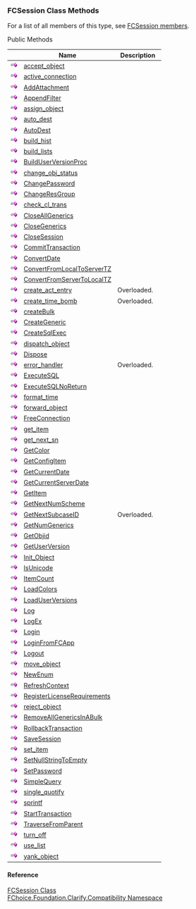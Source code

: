 ﻿### FCSession Class Methods

For a list of all members of this type, see [FCSession members](FChoice.Foundation.Clarify.Compatibility~FChoice.Foundation.Clarify.Compatibility.FCSession_members.md).

Public Methods

|   | Name | Description |
| --- | --- | --- |
| ![Public Method](dotnetimages/publicMethod.png) | [accept_object](FChoice.Foundation.Clarify.Compatibility~FChoice.Foundation.Clarify.Compatibility.FCSession~accept_object.md) |   |
| ![Public Method](dotnetimages/publicMethod.png) | [active_connection](FChoice.Foundation.Clarify.Compatibility~FChoice.Foundation.Clarify.Compatibility.FCSession~active_connection.md) |   |
| ![Public Method](dotnetimages/publicMethod.png) | [AddAttachment](FChoice.Foundation.Clarify.Compatibility~FChoice.Foundation.Clarify.Compatibility.FCSession~AddAttachment.md) |   |
| ![Public Method](dotnetimages/publicMethod.png) | [AppendFilter](FChoice.Foundation.Clarify.Compatibility~FChoice.Foundation.Clarify.Compatibility.FCSession~AppendFilter.md) |   |
| ![Public Method](dotnetimages/publicMethod.png) | [assign_object](FChoice.Foundation.Clarify.Compatibility~FChoice.Foundation.Clarify.Compatibility.FCSession~assign_object.md) |   |
| ![Public Method](dotnetimages/publicMethod.png) | [auto_dest](FChoice.Foundation.Clarify.Compatibility~FChoice.Foundation.Clarify.Compatibility.FCSession~auto_dest.md) |   |
| ![Public Method](dotnetimages/publicMethod.png) | [AutoDest](FChoice.Foundation.Clarify.Compatibility~FChoice.Foundation.Clarify.Compatibility.FCSession~AutoDest.md) |   |
| ![Public Method](dotnetimages/publicMethod.png) | [build_hist](FChoice.Foundation.Clarify.Compatibility~FChoice.Foundation.Clarify.Compatibility.FCSession~build_hist.md) |   |
| ![Public Method](dotnetimages/publicMethod.png) | [build_lists](FChoice.Foundation.Clarify.Compatibility~FChoice.Foundation.Clarify.Compatibility.FCSession~build_lists.md) |   |
| ![Public Method](dotnetimages/publicMethod.png) | [BuildUserVersionProc](FChoice.Foundation.Clarify.Compatibility~FChoice.Foundation.Clarify.Compatibility.FCSession~BuildUserVersionProc.md) |   |
| ![Public Method](dotnetimages/publicMethod.png) | [change_obj_status](FChoice.Foundation.Clarify.Compatibility~FChoice.Foundation.Clarify.Compatibility.FCSession~change_obj_status.md) |   |
| ![Public Method](dotnetimages/publicMethod.png) | [ChangePassword](FChoice.Foundation.Clarify.Compatibility~FChoice.Foundation.Clarify.Compatibility.FCSession~ChangePassword.md) |   |
| ![Public Method](dotnetimages/publicMethod.png) | [ChangeResGroup](FChoice.Foundation.Clarify.Compatibility~FChoice.Foundation.Clarify.Compatibility.FCSession~ChangeResGroup.md) |   |
| ![Public Method](dotnetimages/publicMethod.png) | [check_cl_trans](FChoice.Foundation.Clarify.Compatibility~FChoice.Foundation.Clarify.Compatibility.FCSession~check_cl_trans.md) |   |
| ![Public Method](dotnetimages/publicMethod.png) | [CloseAllGenerics](FChoice.Foundation.Clarify.Compatibility~FChoice.Foundation.Clarify.Compatibility.FCSession~CloseAllGenerics.md) |   |
| ![Public Method](dotnetimages/publicMethod.png) | [CloseGenerics](FChoice.Foundation.Clarify.Compatibility~FChoice.Foundation.Clarify.Compatibility.FCSession~CloseGenerics.md) |   |
| ![Public Method](dotnetimages/publicMethod.png) | [CloseSession](FChoice.Foundation.Clarify.Compatibility~FChoice.Foundation.Clarify.Compatibility.FCSession~CloseSession.md) |   |
| ![Public Method](dotnetimages/publicMethod.png) | [CommitTransaction](FChoice.Foundation.Clarify.Compatibility~FChoice.Foundation.Clarify.Compatibility.FCSession~CommitTransaction.md) |   |
| ![Public Method](dotnetimages/publicMethod.png) | [ConvertDate](FChoice.Foundation.Clarify.Compatibility~FChoice.Foundation.Clarify.Compatibility.FCSession~ConvertDate.md) |   |
| ![Public Method](dotnetimages/publicMethod.png) | [ConvertFromLocalToServerTZ](FChoice.Foundation.Clarify.Compatibility~FChoice.Foundation.Clarify.Compatibility.FCSession~ConvertFromLocalToServerTZ.md) |   |
| ![Public Method](dotnetimages/publicMethod.png) | [ConvertFromServerToLocalTZ](FChoice.Foundation.Clarify.Compatibility~FChoice.Foundation.Clarify.Compatibility.FCSession~ConvertFromServerToLocalTZ.md) |   |
| ![Public Method](dotnetimages/publicMethod.png) | [create_act_entry](FChoice.Foundation.Clarify.Compatibility~FChoice.Foundation.Clarify.Compatibility.FCSession~create_act_entry.md) | Overloaded.    |
| ![Public Method](dotnetimages/publicMethod.png) | [create_time_bomb](FChoice.Foundation.Clarify.Compatibility~FChoice.Foundation.Clarify.Compatibility.FCSession~create_time_bomb.md) | Overloaded.    |
| ![Public Method](dotnetimages/publicMethod.png) | [createBulk](FChoice.Foundation.Clarify.Compatibility~FChoice.Foundation.Clarify.Compatibility.FCSession~createBulk.md) |   |
| ![Public Method](dotnetimages/publicMethod.png) | [CreateGeneric](FChoice.Foundation.Clarify.Compatibility~FChoice.Foundation.Clarify.Compatibility.FCSession~CreateGeneric.md) |   |
| ![Public Method](dotnetimages/publicMethod.png) | [CreateSqlExec](FChoice.Foundation.Clarify.Compatibility~FChoice.Foundation.Clarify.Compatibility.FCSession~CreateSqlExec.md) |   |
| ![Public Method](dotnetimages/publicMethod.png) | [dispatch_object](FChoice.Foundation.Clarify.Compatibility~FChoice.Foundation.Clarify.Compatibility.FCSession~dispatch_object.md) |   |
| ![Public Method](dotnetimages/publicMethod.png) | [Dispose](FChoice.Foundation.Clarify.Compatibility~FChoice.Foundation.Clarify.Compatibility.FCSession~Dispose().md) |   |
| ![Public Method](dotnetimages/publicMethod.png) | [error_handler](FChoice.Foundation.Clarify.Compatibility~FChoice.Foundation.Clarify.Compatibility.FCSession~error_handler.md) | Overloaded.    |
| ![Public Method](dotnetimages/publicMethod.png) | [ExecuteSQL](FChoice.Foundation.Clarify.Compatibility~FChoice.Foundation.Clarify.Compatibility.FCSession~ExecuteSQL.md) |   |
| ![Public Method](dotnetimages/publicMethod.png) | [ExecuteSQLNoReturn](FChoice.Foundation.Clarify.Compatibility~FChoice.Foundation.Clarify.Compatibility.FCSession~ExecuteSQLNoReturn.md) |   |
| ![Public Method](dotnetimages/publicMethod.png) | [format_time](FChoice.Foundation.Clarify.Compatibility~FChoice.Foundation.Clarify.Compatibility.FCSession~format_time.md) |   |
| ![Public Method](dotnetimages/publicMethod.png) | [forward_object](FChoice.Foundation.Clarify.Compatibility~FChoice.Foundation.Clarify.Compatibility.FCSession~forward_object.md) |   |
| ![Public Method](dotnetimages/publicMethod.png) | [FreeConnection](FChoice.Foundation.Clarify.Compatibility~FChoice.Foundation.Clarify.Compatibility.FCSession~FreeConnection.md) |   |
| ![Public Method](dotnetimages/publicMethod.png) | [get_item](FChoice.Foundation.Clarify.Compatibility~FChoice.Foundation.Clarify.Compatibility.FCSession~get_item.md) |   |
| ![Public Method](dotnetimages/publicMethod.png) | [get_next_sn](FChoice.Foundation.Clarify.Compatibility~FChoice.Foundation.Clarify.Compatibility.FCSession~get_next_sn.md) |   |
| ![Public Method](dotnetimages/publicMethod.png) | [GetColor](FChoice.Foundation.Clarify.Compatibility~FChoice.Foundation.Clarify.Compatibility.FCSession~GetColor.md) |   |
| ![Public Method](dotnetimages/publicMethod.png) | [GetConfigItem](FChoice.Foundation.Clarify.Compatibility~FChoice.Foundation.Clarify.Compatibility.FCSession~GetConfigItem.md) |   |
| ![Public Method](dotnetimages/publicMethod.png) | [GetCurrentDate](FChoice.Foundation.Clarify.Compatibility~FChoice.Foundation.Clarify.Compatibility.FCSession~GetCurrentDate.md) |   |
| ![Public Method](dotnetimages/publicMethod.png) | [GetCurrentServerDate](FChoice.Foundation.Clarify.Compatibility~FChoice.Foundation.Clarify.Compatibility.FCSession~GetCurrentServerDate.md) |   |
| ![Public Method](dotnetimages/publicMethod.png) | [GetItem](FChoice.Foundation.Clarify.Compatibility~FChoice.Foundation.Clarify.Compatibility.FCSession~GetItem.md) |   |
| ![Public Method](dotnetimages/publicMethod.png) | [GetNextNumScheme](FChoice.Foundation.Clarify.Compatibility~FChoice.Foundation.Clarify.Compatibility.FCSession~GetNextNumScheme.md) |   |
| ![Public Method](dotnetimages/publicMethod.png) | [GetNextSubcaseID](FChoice.Foundation.Clarify.Compatibility~FChoice.Foundation.Clarify.Compatibility.FCSession~GetNextSubcaseID.md) | Overloaded.    |
| ![Public Method](dotnetimages/publicMethod.png) | [GetNumGenerics](FChoice.Foundation.Clarify.Compatibility~FChoice.Foundation.Clarify.Compatibility.FCSession~GetNumGenerics.md) |   |
| ![Public Method](dotnetimages/publicMethod.png) | [GetObjid](FChoice.Foundation.Clarify.Compatibility~FChoice.Foundation.Clarify.Compatibility.FCSession~GetObjid.md) |   |
| ![Public Method](dotnetimages/publicMethod.png) | [GetUserVersion](FChoice.Foundation.Clarify.Compatibility~FChoice.Foundation.Clarify.Compatibility.FCSession~GetUserVersion.md) |   |
| ![Public Method](dotnetimages/publicMethod.png) | [Init_Object](FChoice.Foundation.Clarify.Compatibility~FChoice.Foundation.Clarify.Compatibility.FCSession~Init_Object.md) |   |
| ![Public Method](dotnetimages/publicMethod.png) | [IsUnicode](FChoice.Foundation.Clarify.Compatibility~FChoice.Foundation.Clarify.Compatibility.FCSession~IsUnicode.md) |   |
| ![Public Method](dotnetimages/publicMethod.png) | [ItemCount](FChoice.Foundation.Clarify.Compatibility~FChoice.Foundation.Clarify.Compatibility.FCSession~ItemCount.md) |   |
| ![Public Method](dotnetimages/publicMethod.png) | [LoadColors](FChoice.Foundation.Clarify.Compatibility~FChoice.Foundation.Clarify.Compatibility.FCSession~LoadColors.md) |   |
| ![Public Method](dotnetimages/publicMethod.png) | [LoadUserVersions](FChoice.Foundation.Clarify.Compatibility~FChoice.Foundation.Clarify.Compatibility.FCSession~LoadUserVersions.md) |   |
| ![Public Method](dotnetimages/publicMethod.png) | [Log](FChoice.Foundation.Clarify.Compatibility~FChoice.Foundation.Clarify.Compatibility.FCSession~Log.md) |   |
| ![Public Method](dotnetimages/publicMethod.png) | [LogEx](FChoice.Foundation.Clarify.Compatibility~FChoice.Foundation.Clarify.Compatibility.FCSession~LogEx.md) |   |
| ![Public Method](dotnetimages/publicMethod.png) | [Login](FChoice.Foundation.Clarify.Compatibility~FChoice.Foundation.Clarify.Compatibility.FCSession~Login.md) |   |
| ![Public Method](dotnetimages/publicMethod.png) | [LoginFromFCApp](FChoice.Foundation.Clarify.Compatibility~FChoice.Foundation.Clarify.Compatibility.FCSession~LoginFromFCApp.md) |   |
| ![Public Method](dotnetimages/publicMethod.png) | [Logout](FChoice.Foundation.Clarify.Compatibility~FChoice.Foundation.Clarify.Compatibility.FCSession~Logout.md) |   |
| ![Public Method](dotnetimages/publicMethod.png) | [move_object](FChoice.Foundation.Clarify.Compatibility~FChoice.Foundation.Clarify.Compatibility.FCSession~move_object.md) |   |
| ![Public Method](dotnetimages/publicMethod.png) | [NewEnum](FChoice.Foundation.Clarify.Compatibility~FChoice.Foundation.Clarify.Compatibility.FCSession~NewEnum.md) |   |
| ![Public Method](dotnetimages/publicMethod.png) | [RefreshContext](FChoice.Foundation.Clarify.Compatibility~FChoice.Foundation.Clarify.Compatibility.FCSession~RefreshContext.md) |   |
| ![Public Method](dotnetimages/publicMethod.png) | [RegisterLicenseRequirements](FChoice.Foundation.Clarify.Compatibility~FChoice.Foundation.Clarify.Compatibility.FCSession~RegisterLicenseRequirements.md) |   |
| ![Public Method](dotnetimages/publicMethod.png) | [reject_object](FChoice.Foundation.Clarify.Compatibility~FChoice.Foundation.Clarify.Compatibility.FCSession~reject_object.md) |   |
| ![Public Method](dotnetimages/publicMethod.png) | [RemoveAllGenericsInABulk](FChoice.Foundation.Clarify.Compatibility~FChoice.Foundation.Clarify.Compatibility.FCSession~RemoveAllGenericsInABulk.md) |   |
| ![Public Method](dotnetimages/publicMethod.png) | [RollbackTransaction](FChoice.Foundation.Clarify.Compatibility~FChoice.Foundation.Clarify.Compatibility.FCSession~RollbackTransaction.md) |   |
| ![Public Method](dotnetimages/publicMethod.png) | [SaveSession](FChoice.Foundation.Clarify.Compatibility~FChoice.Foundation.Clarify.Compatibility.FCSession~SaveSession.md) |   |
| ![Public Method](dotnetimages/publicMethod.png) | [set_item](FChoice.Foundation.Clarify.Compatibility~FChoice.Foundation.Clarify.Compatibility.FCSession~set_item.md) |   |
| ![Public Method](dotnetimages/publicMethod.png) | [SetNullStringToEmpty](FChoice.Foundation.Clarify.Compatibility~FChoice.Foundation.Clarify.Compatibility.FCSession~SetNullStringToEmpty.md) |   |
| ![Public Method](dotnetimages/publicMethod.png) | [SetPassword](FChoice.Foundation.Clarify.Compatibility~FChoice.Foundation.Clarify.Compatibility.FCSession~SetPassword.md) |   |
| ![Public Method](dotnetimages/publicMethod.png) | [SimpleQuery](FChoice.Foundation.Clarify.Compatibility~FChoice.Foundation.Clarify.Compatibility.FCSession~SimpleQuery.md) |   |
| ![Public Method](dotnetimages/publicMethod.png) | [single_quotify](FChoice.Foundation.Clarify.Compatibility~FChoice.Foundation.Clarify.Compatibility.FCSession~single_quotify.md) |   |
| ![Public Method](dotnetimages/publicMethod.png) | [sprintf](FChoice.Foundation.Clarify.Compatibility~FChoice.Foundation.Clarify.Compatibility.FCSession~sprintf.md) |   |
| ![Public Method](dotnetimages/publicMethod.png) | [StartTransaction](FChoice.Foundation.Clarify.Compatibility~FChoice.Foundation.Clarify.Compatibility.FCSession~StartTransaction.md) |   |
| ![Public Method](dotnetimages/publicMethod.png) | [TraverseFromParent](FChoice.Foundation.Clarify.Compatibility~FChoice.Foundation.Clarify.Compatibility.FCSession~TraverseFromParent.md) |   |
| ![Public Method](dotnetimages/publicMethod.png) | [turn_off](FChoice.Foundation.Clarify.Compatibility~FChoice.Foundation.Clarify.Compatibility.FCSession~turn_off.md) |   |
| ![Public Method](dotnetimages/publicMethod.png) | [use_list](FChoice.Foundation.Clarify.Compatibility~FChoice.Foundation.Clarify.Compatibility.FCSession~use_list.md) |   |
| ![Public Method](dotnetimages/publicMethod.png) | [yank_object](FChoice.Foundation.Clarify.Compatibility~FChoice.Foundation.Clarify.Compatibility.FCSession~yank_object.md) |   |





#### Reference

[FCSession Class](FChoice.Foundation.Clarify.Compatibility~FChoice.Foundation.Clarify.Compatibility.FCSession.md)  
[FChoice.Foundation.Clarify.Compatibility Namespace](FChoice.Foundation.Clarify.Compatibility~FChoice.Foundation.Clarify.Compatibility_namespace.md)